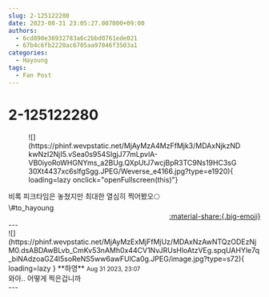 ```yaml
---
slug: 2-125122280
date: 2023-08-31 23:05:27.007000+09:00
authors:
  - 6cd890e36932783a6c2bbd0761ede021
  - 67b4c6fb2220ac6705aa97046f3503a1
categories:
  - Hayoung
tags:
  - Fan Post
---
```


# 2-125122280

<div class="post-container" markdown="1">
<div class="content-container md-sidebar__scrollwrap" markdown="1">


<figure markdown="1">
![](https://phinf.wevpstatic.net/MjAyMzA4MzFfMjk3/MDAxNjkzNDkwNzI2NjI5.vSea0s954SIgjJ77mLpvlA-VB0iyoRoWHGNYms_a2BUg.QXpUtJ7wcjBpR3TC9Ns19HC3sG30Xt4437xc6slfgSgg.JPEG/Weverse_e4166.jpg?type=e1920){ loading=lazy onclick="openFullscreen(this)"}
</figure>
비록 피크타임은 놓쳤지만 최대한 열심히 찍어봤오🌕<br>\#to_hayoung 

</div>
</div>

<div style="text-align: right;" markdown="1">
<a href="https://weverse.io/fromis9/fanpost/2-125122280" style="text-align: right;">:material-share:{.big-emoji}</a>
</div>
---

<div class="comments-container md-sidebar__scrollwrap" markdown="1">
<div class="comment" markdown="1">
<div class='id-container' markdown="1">
![](https://phinf.wevpstatic.net/MjAyMzExMjFfMjUz/MDAxNzAwNTQzODEzNjM0.dsABDAwBLvb_CmKv53nAMh0x44CV1NvJRUsHloAtzVEg.spqUAHYle7q_biNAdzoaGZ4l5soReNS5ww6awFUlCa0g.JPEG/image.jpg?type=s72){ loading=lazy }
**<span class="artist">하영</span>** <small>Aug 31 2023, 23:07</small><br>
</div>
<div class='comment-body' markdown="1">
와아.. 어떻게 찍은겁니까
</div>
</div>
</div>
---
